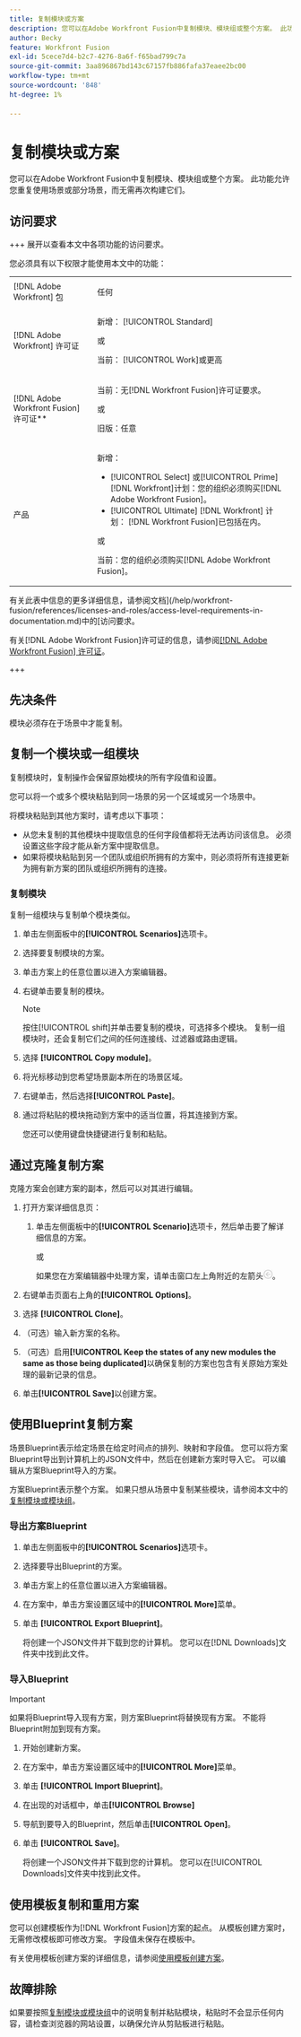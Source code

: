 ```yaml
---
title: 复制模块或方案
description: 您可以在Adobe Workfront Fusion中复制模块、模块组或整个方案。 此功能允许您重复使用场景或部分场景，而无需再次构建它们。
author: Becky
feature: Workfront Fusion
exl-id: 5cece7d4-b2c7-4276-8a6f-f65bad799c7a
source-git-commit: 3aa896867bd143c67157fb886fafa37eaee2bc00
workflow-type: tm+mt
source-wordcount: '848'
ht-degree: 1%

---
```


# 复制模块或方案

您可以在Adobe Workfront Fusion中复制模块、模块组或整个方案。 此功能允许您重复使用场景或部分场景，而无需再次构建它们。

## 访问要求

+++ 展开以查看本文中各项功能的访问要求。

您必须具有以下权限才能使用本文中的功能：

<table style="table-layout:auto">
 <col> 
 <col> 
 <tbody> 
  <tr> 
   <td role="rowheader">[!DNL Adobe Workfront] 包</td> 
   <td> <p>任何</p> </td> 
  </tr> 
  <tr data-mc-conditions=""> 
   <td role="rowheader">[!DNL Adobe Workfront] 许可证</td> 
   <td> <p>新增： [!UICONTROL Standard]</p><p>或</p><p>当前： [!UICONTROL Work]或更高</p> </td> 
  </tr> 
  <tr> 
   <td role="rowheader">[!DNL Adobe Workfront Fusion] 许可证**</td> 
   <td>
   <p>当前：无[!DNL Workfront Fusion]许可证要求。</p>
   <p>或</p>
   <p>旧版：任意 </p>
   </td> 
  </tr> 
  <tr> 
   <td role="rowheader">产品</td> 
   <td>
   <p>新增：</p> <ul><li>[!UICONTROL Select] 或[!UICONTROL Prime] [!DNL Workfront]计划：您的组织必须购买[!DNL Adobe Workfront Fusion]。</li><li>[!UICONTROL Ultimate] [!DNL Workfront] 计划： [!DNL Workfront Fusion]已包括在内。</li></ul>
   <p>或</p>
   <p>当前：您的组织必须购买[!DNL Adobe Workfront Fusion]。</p>
   </td> 
  </tr>
 </tbody> 
</table>

有关此表中信息的更多详细信息，请参阅文档](/help/workfront-fusion/references/licenses-and-roles/access-level-requirements-in-documentation.md)中的[访问要求。

有关[!DNL Adobe Workfront Fusion]许可证的信息，请参阅[[!DNL Adobe Workfront Fusion] 许可证](/help/workfront-fusion/set-up-and-manage-workfront-fusion/licensing-operations-overview/license-automation-vs-integration.md)。

+++

## 先决条件

模块必须存在于场景中才能复制。

## 复制一个模块或一组模块

复制模块时，复制操作会保留原始模块的所有字段值和设置。

您可以将一个或多个模块粘贴到同一场景的另一个区域或另一个场景中。

将模块粘贴到其他方案时，请考虑以下事项：

* 从您未复制的其他模块中提取信息的任何字段值都将无法再访问该信息。 必须设置这些字段才能从新方案中提取信息。
* 如果将模块粘贴到另一个团队或组织所拥有的方案中，则必须将所有连接更新为拥有新方案的团队或组织所拥有的连接。

### 复制模块

复制一组模块与复制单个模块类似。

1. 单击左侧面板中的&#x200B;**[!UICONTROL Scenarios]**&#x200B;选项卡。
1. 选择要复制模块的方案。
1. 单击方案上的任意位置以进入方案编辑器。
1. 右键单击要复制的模块。

   >[!NOTE]
   >
   >按住[!UICONTROL shift]并单击要复制的模块，可选择多个模块。 复制一组模块时，还会复制它们之间的任何连接线、过滤器或路由逻辑。

1. 选择 **[!UICONTROL Copy module]**。
1. 将光标移动到您希望场景副本所在的场景区域。
1. 右键单击，然后选择&#x200B;**[!UICONTROL Paste]**。
1. 通过将粘贴的模块拖动到方案中的适当位置，将其连接到方案。

   您还可以使用键盘快捷键进行复制和粘贴。

## 通过克隆复制方案

克隆方案会创建方案的副本，然后可以对其进行编辑。

1. 打开方案详细信息页：

   1. 单击左侧面板中的&#x200B;**[!UICONTROL Scenario]**&#x200B;选项卡，然后单击要了解详细信息的方案。

      或

      如果您在方案编辑器中处理方案，请单击窗口左上角附近的左箭头![退出编辑箭头](assets/exit-editing-arrow.png)。

1. 右键单击页面右上角的&#x200B;**[!UICONTROL Options]**。
1. 选择 **[!UICONTROL Clone]**。
1. （可选）输入新方案的名称。
1. （可选）启用&#x200B;**[!UICONTROL Keep the states of any new modules the same as those being duplicated]**&#x200B;以确保复制的方案也包含有关原始方案处理的最新记录的信息。
1. 单击&#x200B;**[!UICONTROL Save]**&#x200B;以创建方案。

## 使用Blueprint复制方案

场景Blueprint表示给定场景在给定时间点的排列、映射和字段值。 您可以将方案Blueprint导出到计算机上的JSON文件中，然后在创建新方案时导入它。 可以编辑从方案Blueprint导入的方案。

方案Blueprint表示整个方案。 如果只想从场景中复制某些模块，请参阅本文中的[复制模块或模块组](#copy-a-module-or-a-group-of-modules)。

### 导出方案Blueprint

1. 单击左侧面板中的&#x200B;**[!UICONTROL Scenarios]**&#x200B;选项卡。
1. 选择要导出Blueprint的方案。
1. 单击方案上的任意位置以进入方案编辑器。
1. 在方案中，单击方案设置区域中的&#x200B;**[!UICONTROL More]**&#x200B;菜单。
1. 单击 **[!UICONTROL Export Blueprint]**。

   将创建一个JSON文件并下载到您的计算机。 您可以在[!DNL Downloads]文件夹中找到此文件。

### 导入Blueprint

>[!IMPORTANT]
>
>如果将Blueprint导入现有方案，则方案Blueprint将替换现有方案。 不能将Blueprint附加到现有方案。

1. 开始创建新方案。
1. 在方案中，单击方案设置区域中的&#x200B;**[!UICONTROL More]**&#x200B;菜单。
1. 单击 **[!UICONTROL Import Blueprint]**。
1. 在出现的对话框中，单击&#x200B;**[!UICONTROL Browse]**
1. 导航到要导入的Blueprint，然后单击&#x200B;**[!UICONTROL Open]**。
1. 单击 **[!UICONTROL Save]**。

   将创建一个JSON文件并下载到您的计算机。 您可以在[!UICONTROL Downloads]文件夹中找到此文件。

## 使用模板复制和重用方案

您可以创建模板作为[!DNL Workfront Fusion]方案的起点。 从模板创建方案时，无需修改模板即可修改方案。 字段值未保存在模板中。

有关使用模板创建方案的详细信息，请参阅[使用模板创建方案](/help/workfront-fusion/create-scenarios/add-modules/create-scenarios-with-fusion-templates.md)。

## 故障排除

如果要按照[复制模块或模块组](#copy-a-module-or-a-group-of-modules)中的说明复制并粘贴模块，粘贴时不会显示任何内容，请检查浏览器的网站设置，以确保允许从剪贴板进行粘贴。
